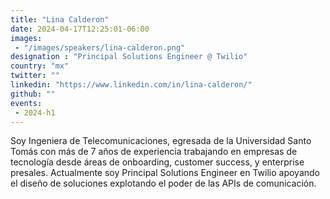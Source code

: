 ```yaml
---
title: "Lina Calderon"
date: 2024-04-17T12:25:01-06:00
images: 
 - "/images/speakers/lina-calderon.png"
designation : "Principal Solutions Engineer @ Twilio"
country: "mx"
twitter: ""
linkedin: "https://www.linkedin.com/in/lina-calderon/"
github: ""
events: 
 - 2024-h1
---
```


Soy Ingeniera de Telecomunicaciones, egresada de la Universidad Santo Tomás con más de 7 años de experiencia trabajando en empresas de tecnología desde áreas de onboarding, customer success, y enterprise presales. Actualmente soy Principal Solutions Engineer en Twilio apoyando el diseño de soluciones explotando el poder de las APIs de comunicación.

